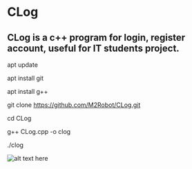 # CLog

CLog is a c++ program for login, register account, useful for IT students project.
-
apt update

apt install git

apt install g++

git clone https://github.com/M2Robot/CLog.git

cd CLog

g++ CLog.cpp -o clog

./clog

<img src="https://i.ibb.co/WHvYx3c/56620544-BF1-B-4-C22-A772-A9-CEE73-ACB94.jpg" title="CLog-Tool" alt="alt text here"/>
